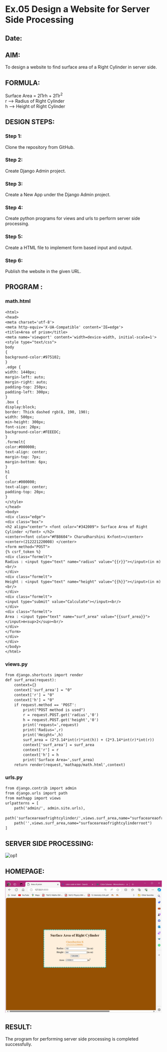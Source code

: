 # Ex.05 Design a Website for Server Side Processing
## Date:

## AIM:
To design a website to find surface area of a Right Cylinder in server side.

## FORMULA:
Surface Area = 2Πrh + 2Πr<sup>2</sup>
<br>r --> Radius of Right Cylinder
<br>h --> Height of Right Cylinder

## DESIGN STEPS:

### Step 1:
Clone the repository from GitHub.

### Step 2:
Create Django Admin project.

### Step 3:
Create a New App under the Django Admin project.

### Step 4:
Create python programs for views and urls to perform server side processing.

### Step 5:
Create a HTML file to implement form based input and output.

### Step 6:
Publish the website in the given URL.

## PROGRAM :
### math.html
```
<html>
<head>
<meta charset='utf-8'>
<meta http-equiv='X-UA-Compatible' content='IE=edge'>
<title>Area of prism</title>
<meta name='viewport' content='width=device-width, initial-scale=1'>
<style type="text/css">
body 
{
background-color:#975102;
}
.edge {
width: 1440px;
margin-left: auto;
margin-right: auto;
padding-top: 250px;
padding-left: 300px;
}
.box {
display:block;
border: Thick dashed rgb(8, 190, 190);
width: 500px;
min-height: 300px;
font-size: 20px;
background-color:#FEEEDC;
}
.formelt{
color:#000000;
text-align: center;
margin-top: 7px;
margin-bottom: 6px;
}
h1
{
color:#000000;
text-align: center;
padding-top: 20px;
}
</style>
</head>
<body>
<div class="edge">
<div class="box">
<h2 align="center"> <font color="#342009"> Surface Area of Right Cylinder </font> </h2>
<center><font color="#FB8604"> Charudharshini K<font></center>
<center>(212221220008) </center>
<form method="POST">
{% csrf_token %}
<div class="formelt">
Radius : <input type="text" name="radius" value="{{r}}"></input>(in m)<br/>
</div>
<div class="formelt">
Height : <input type="text" name="height" value="{{h}}"></input>(in m)<br/>
</div>
<div class="formelt">
<input type="submit" value="Calculate"></input><br/>
</div>
<div class="formelt">
Area : <input type="text" name="surf_area" value="{{surf_area}}"></input>m<sup>2</sup><br/>
</div>
</form>
</div>
</div>
</body>
</html>
```

### views.py
```
from django.shortcuts import render
def surf_area(request):
    context={}
    context['surf_area'] = "0"
    context['r'] = "0"
    context['h'] = "0"
    if request.method == 'POST':
        print("POST method is used")
        r = request.POST.get('radius','0')
        h = request.POST.get('height','0')
        print('request=',request)
        print('Radius=',r)
        print('Height=',h)
        surf_area = (2*3.14*int(r)*int(h)) + (2*3.14*int(r)*int(r))
        context['surf_area'] = surf_area
        context['r'] = r
        context['h'] = h
        print('Surface Area=',surf_area)
    return render(request,'mathapp/math.html',context)
```

### urls.py
```
from django.contrib import admin
from django.urls import path
from mathapp import views
urlpatterns = [
    path('admin/', admin.site.urls),
    path('surfaceareaofrightcylinder/',views.surf_area,name="surfaceareaofrightcylinder"),
    path('',views.surf_area,name="surfaceareaofrightcylinderroot")
]
```

## SERVER SIDE PROCESSING:
![op1](https://github.com/Yuvadarshini-Sathiyamoorthy/MathServer/assets/93482485/8c3a7714-2181-449d-a78f-b8186d3360ff)


## HOMEPAGE:
![alt text](op2.jpg)

## RESULT:
The program for performing server side processing is completed successfully.
